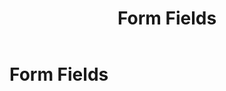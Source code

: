﻿---
uid: form-fields
locale: en
title: Form Fields
dnnversion: 09.02.00
related-topics: 
---

# Form Fields
